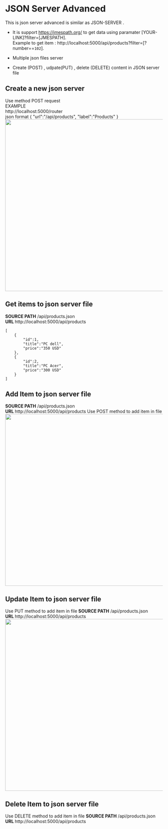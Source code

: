 # JSON Server Advanced
This is json server advanced is similar as JSON-SERVER . 
* It is support https://jmespath.org/ to  get data using paramater [YOUR-LINK]?filter=[JMESPATH].
<br/>Example to get item : http://localhost:5000/api/products?filter=[?number==`102`].

* Multiple json files server<br/>

* Create (POST) , udpate(PUT) , delete (DELETE) content in JSON server file<br/>

## Create a new json server

Use method POST request <br/>
EXAMPLE<br/>
http://localhost:5000/router <br/>
json format
{
	"url":"/api/products",
	"label":"Products"
} 
<br/>
<img src="http://miandrilala.com/sites/drupalmada/files/2020-10/Screen%20Shot%202020-10-13%20at%209.24.08%20AM.png" style="max-width:100%" width="550px"/>
## Get items to json server file
<b>SOURCE PATH</b> /api/products.json <br/>
<b>URL </b> http://localhost:5000/api/products
```
[
	{
		"id":1,
		"title":"PC dell",
		"price":"350 USD"
	},
	{
		"id":2,
		"title":"PC Acer",
		"price":"300 USD"
	}
]
```
## Add Item to json server file
<b>SOURCE PATH</b> /api/products.json <br/>
<b>URL </b> http://localhost:5000/api/products
Use POST method to add item in file
<br/>
<img src="http://miandrilala.com/sites/drupalmada/files/2020-10/Screen%20Shot%202020-10-13%20at%208.48.21%20PM_0.png" width="550px"/>
<br/>
## Update Item to json server file
Use PUT method to add item in file
<b>SOURCE PATH</b> /api/products.json <br/>
<b>URL </b> http://localhost:5000/api/products 
<br/>
<img src="http://miandrilala.com/sites/drupalmada/files/2020-10/Screen%20Shot%202020-10-13%20at%209.45.43%20PM.png" width="550px" />
<br/>
## Delete Item to json server file
Use DELETE method to add item in file
<b>SOURCE PATH</b> /api/products.json <br/>
<b>URL </b> http://localhost:5000/api/products

